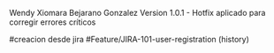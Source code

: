 Wendy Xiomara Bejarano Gonzalez
Version 1.0.1 - Hotfix aplicado para corregir errores críticos

#creacion desde jira
#Feature/JIRA-101-user-registration (history) 
